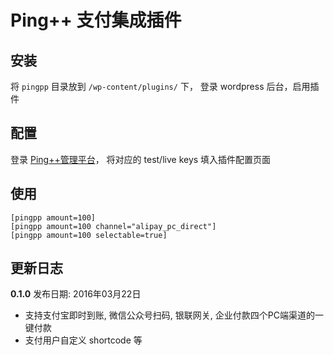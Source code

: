 # Ping++ 支付集成插件

## 安装

将 `pingpp` 目录放到 `/wp-content/plugins/` 下， 登录 wordpress 后台，启用插件

## 配置

登录 [Ping++管理平台](https://dashboard.pingxx.com/)， 将对应的 test/live keys 填入插件配置页面

## 使用 

```
[pingpp amount=100]
[pingpp amount=100 channel="alipay_pc_direct"]
[pingpp amount=100 selectable=true]
```

## 更新日志

**0.1.0** 发布日期: 2016年03月22日

* 支持支付宝即时到账, 微信公众号扫码, 银联网关, 企业付款四个PC端渠道的一键付款
* 支付用户自定义 shortcode 等


